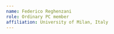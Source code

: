 ```yaml
---
name: Federico Reghenzani
role: Ordinary PC member 
affiliation: University of Milan, Italy
---
```

